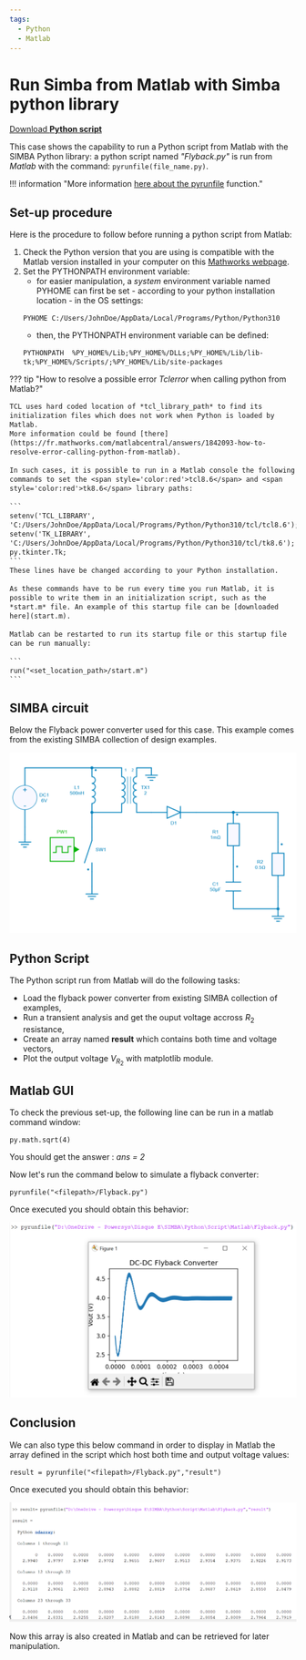 ```yaml
---
tags:
  - Python
  - Matlab
---
```


# Run Simba from Matlab with Simba python library

[Download **Python script**](flyback_script.py)


This case shows the capability to run a Python script from Matlab with the SIMBA Python library: a python script named *"Flyback.py"* is run from *Matlab* with the command: `pyrunfile(file_name.py)`.

!!! information "More information [here about the pyrunfile](https://fr.mathworks.com/help/matlab/ref/pyrunfile.html) function."

## Set-up procedure

Here is the procedure to follow before running a python script from Matlab:

1. Check the Python version that you are using is compatible with the Matlab version installed in your computer on this [Mathworks webpage](https://fr.mathworks.com/support/requirements/python-compatibility.html).
2. Set the PYTHONPATH environment variable:
     * for easier manipulation, a *system* environment variable named PYHOME can first be set - according to your python installation location - in the OS settings:
     ```
     PYHOME C:/Users/JohnDoe/AppData/Local/Programs/Python/Python310
     ```
     * then, the PYTHONPATH environment variable can be defined:
     ```
     PYTHONPATH  %PY_HOME%/Lib;%PY_HOME%/DLLs;%PY_HOME%/Lib/lib-tk;%PY_HOME%/Scripts/;%PY_HOME%/Lib/site-packages
     ```

??? tip "How to resolve a possible error *Tclerror* when calling python from Matlab?"

    TCL uses hard coded location of *tcl_library_path* to find its initialization files which does not work when Python is loaded by Matlab.
    More information could be found [there](https://fr.mathworks.com/matlabcentral/answers/1842093-how-to-resolve-error-calling-python-from-matlab).

    In such cases, it is possible to run in a Matlab console the following commands to set the <span style='color:red'>tcl8.6</span> and <span style='color:red'>tk8.6</span> library paths:

    ```
    setenv('TCL_LIBRARY', 'C:/Users/JohnDoe/AppData/Local/Programs/Python/Python310/tcl/tcl8.6');
    setenv('TK_LIBRARY', 'C:/Users/JohnDoe/AppData/Local/Programs/Python/Python310/tcl/tk8.6');
    py.tkinter.Tk;
    ```
    These lines have be changed according to your Python installation.

    As these commands have to be run every time you run Matlab, it is possible to write them in an initialization script, such as the *start.m* file. An example of this startup file can be [downloaded here](start.m).

    Matlab can be restarted to run its startup file or this startup file can be run manually:

    ```
    run("<set_location_path>/start.m")
    ```

## SIMBA circuit

Below the Flyback power converter used for this case. This example comes from the existing SIMBA collection of design examples.

![flyback](fig/flyback.png)


## Python Script

The Python script run from Matlab will do the following tasks:

* Load the flyback power converter from existing SIMBA collection of examples,
* Run a transient analysis and get the ouput voltage accross $R_2$ resistance,
* Create an array named **result** which contains both time and voltage vectors,
* Plot the output voltage $V_{R_2}$ with matplotlib module.


## Matlab GUI


To check the previous set-up, the following line can be run in a matlab command window:

```
py.math.sqrt(4)
```
You should get the answer : *ans = 2*

Now let's run the command below to simulate a flyback converter:

```
pyrunfile("<filepath>/Flyback.py")
```

Once executed you should obtain this behavior:

![result](fig/result.png)


## Conclusion

We can also type this below command in order to display in Matlab the array defined in the script which host both time and output voltage values:

```
result = pyrunfile("<filepath>/Flyback.py","result")
```

Once executed you should obtain this behavior:

![result1](fig/result1.png)

Now this array is also created in Matlab and can be retrieved for later manipulation.
